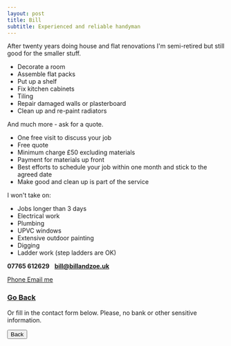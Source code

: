 ```yaml
---
layout: post
title: Bill
subtitle: Experienced and reliable handyman
---
```


After twenty years doing house and flat renovations I'm semi-retired but still good for the smaller stuff.
 - Decorate a room
 - Assemble flat packs
 - Put up a shelf
 - Fix kitchen cabinets
 - Tiling
 - Repair damaged walls or plasterboard
 - Clean up and re-paint radiators

And much more - ask for a quote.
  - One free visit to discuss your job
  - Free quote
  - Minimum charge £50 excluding materials
  - Payment for materials up front
  - Best efforts to schedule your job within one month and stick to the agreed date
  - Make good and clean up is part of the service

I won't take on:
  - Jobs longer than 3 days
  - Electrical work
  - Plumbing
  - UPVC windows
  - Extensive outdoor painting
  - Digging
  - Ladder work (step ladders are OK)

**07765 612629**&nbsp;&nbsp;&nbsp;**bill@billandzoe.uk**

<a href="tel:643643636363}" title="Call me on 53535353535">
    <span class="fa-stack fa-lg" aria-hidden="true">
    <i class="fas fa-circle fa-stack-2x"></i>
    <i class="fas fa-phone fa-stack-1x fa-inverse"></i>
    </span>
    <span class="sr-only">Phone</span>
</a><a href="mailto:bill@billandzoe.uk" title="Email me at bill@billandzoe.uk">
      <span class="fa-stack fa-lg" aria-hidden="true">
        <i class="fas fa-circle fa-stack-2x"></i>
        <i class="fas fa-envelope fa-stack-1x fa-inverse"></i>
      </span>
      <span class="sr-only">Email me</span>
</a>

<h3><a href="javascript:history.back()">Go Back</a></h3>

Or fill in the contact form below.
Please, no bank or other sensitive information.


<button onclick="window.history.back()">Back</button>



